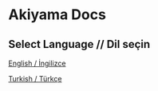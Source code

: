 # Akiyama Docs

## Select Language // Dil seçin

[English / İngilizce](./en/INDEX.md)

[Turkish / Türkçe](./tr/INDEX_tr.md)

